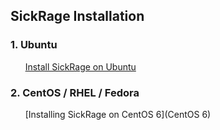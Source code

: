 ## SickRage Installation

### 1. Ubuntu
&nbsp;&nbsp;&nbsp;&nbsp;&nbsp;&nbsp;[Install SickRage on Ubuntu](http://www.htpcguides.com/install-sickrage-ubuntu-14-04/)

### 2. CentOS / RHEL / Fedora

&nbsp;&nbsp;&nbsp;&nbsp;&nbsp;&nbsp;[Installing SickRage on CentOS 6](CentOS 6)